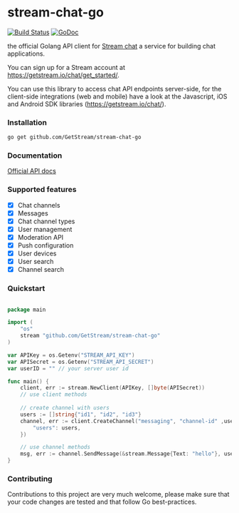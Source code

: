 # stream-chat-go 

[![Build Status](https://travis-ci.com/GetStream/stream-chat-go.svg?branch=master)](https://travis-ci.com/GetStream/stream-chat-go)
[![GoDoc](http://img.shields.io/badge/go-documentation-blue.svg?style=flat-square)](https://godoc.org/github.com/GetStream/stream-chat-go)

the official Golang API client for [Stream chat](https://getstream.io/chat/) a service for building chat applications.

You can sign up for a Stream account at https://getstream.io/chat/get_started/.

You can use this library to access chat API endpoints server-side, for the client-side integrations (web and mobile) have a look at the Javascript, iOS and Android SDK libraries (https://getstream.io/chat/).

### Installation

```bash
go get github.com/GetStream/stream-chat-go
```

### Documentation

[Official API docs](https://getstream.io/chat/docs/)  

### Supported features

- [x] Chat channels 
- [x] Messages
- [x] Chat channel types 
- [x] User management 
- [x] Moderation API 
- [x] Push configuration 
- [x] User devices 
- [x] User search
- [x] Channel search

### Quickstart

```go

package main

import ( 
    "os"
    stream "github.com/GetStream/stream-chat-go"
)

var APIKey = os.Getenv("STREAM_API_KEY")
var APISecret = os.Getenv("STREAM_API_SECRET")
var userID = "" // your server user id

func main() {
    client, err := stream.NewClient(APIKey, []byte(APISecret))
    // use client methods
    
    // create channel with users
    users := []string{"id1", "id2", "id3"}
    channel, err := client.CreateChannel("messaging", "channel-id" ,userID, map[string]interface{}{
    	"users": users,
    })

    // use channel methods
    msg, err := channel.SendMessage(&stream.Message{Text: "hello"}, userID)
}
```

### Contributing

Contributions to this project are very much welcome, please make sure that your code changes are tested and that follow
Go best-practices.
